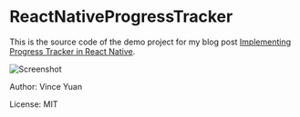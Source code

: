 # ReactNativeProgressTracker

This is the source code of the demo project for my blog post [Implementing Progress Tracker in React Native](https://medium.com/@vinceyuan/implementing-progress-tracker-in-react-native-f4c028328c10).

![Screenshot](https://github.com/vinceyuan/ReactNativeProgressTracker/raw/master/ProgressTrackerScrollView.gif)

Author: Vince Yuan

License: MIT
